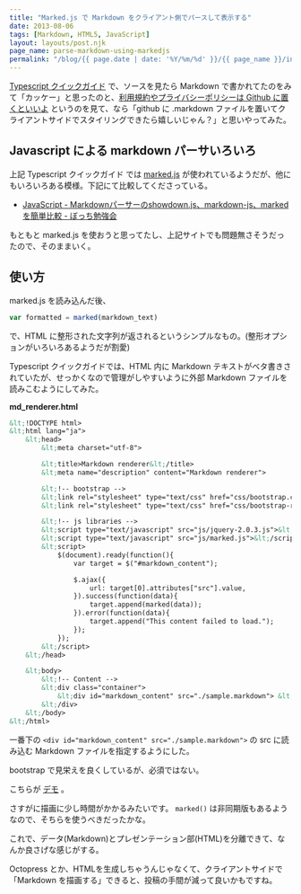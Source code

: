 ```yaml
---
title: "Marked.js で Markdown をクライアント側でパースして表示する"
date: 2013-08-06
tags: [Markdown, HTML5, JavaScript]
layout: layouts/post.njk
page_name: parse-markdown-using-markedjs
permalink: "/blog/{{ page.date | date: '%Y/%m/%d' }}/{{ page_name }}/index.html"
---
```

[Typescript クイックガイド](http://phyzkit.net/typescript/) で、ソースを見たら Markdown で書かれてたのをみて「カッケー」と思ったのと、[利用規約やプライバシーポリシーは Github に置くといいよ](http://www.atmarkit.co.jp/ait/articles/1302/05/news091.html) というのを見て、なら「github に .markdown ファイルを置いてクライアントサイドでスタイリングできたら嬉しいじゃん？」と思いやってみた。
<!--more-->
## Javascript による markdown パーサいろいろ

上記 Typescript クイックガイド では [marked.js](https://github.com/chjj/marked) が使われているようだが、他にもいろいろある模様。下記にて比較してくださっている。

* [JavaScript - Markdownパーサーのshowdown.js、markdown-js、markedを簡単比較 - ぼっち勉強会](http://kannokanno.hatenablog.com/entry/2013/06/19/132042)

もともと marked.js を使おうと思ってたし、上記サイトでも問題無さそうだったので、そのままいく。

## 使い方

marked.js を読み込んだ後、

```js 
var formatted = marked(markdown_text)
```
で、HTML に整形された文字列が返されるというシンプルなもの。(整形オプションがいろいろあるようだが割愛)

Typescript クイックガイドでは、HTML 内に Markdown テキストがベタ書きされていたが、せっかくなので管理がしやすいように外部 Markdown ファイルを読みこむようにしてみた。

**md_renderer.html**

```html
&lt;!DOCTYPE html>
&lt;html lang="ja">
    &lt;head>
        &lt;meta charset="utf-8">

        &lt;title>Markdown renderer&lt;/title>
        &lt;meta name="description" content="Markdown renderer">

        &lt;!-- bootstrap -->
        &lt;link rel="stylesheet" type="text/css" href="css/bootstrap.css" rel="stylesheet">
        &lt;link rel="stylesheet" type="text/css" href="css/bootstrap-responsive.css" rel="stylesheet">

        &lt;!-- js libraries -->
        &lt;script type="text/javascript" src="js/jquery-2.0.3.js">&lt;/script>
        &lt;script type="text/javascript" src="js/marked.js">&lt;/script>
        &lt;script>
            $(document).ready(function(){
                var target = $("#markdown_content");

                $.ajax({
                    url: target[0].attributes["src"].value,
                }).success(function(data){
                    target.append(marked(data));
                }).error(function(data){
                    target.append("This content failed to load.");
                });
            });
        &lt;/script>
    &lt;/head>

    &lt;body>
        &lt;!-- Content -->
        &lt;div class="container">
            &lt;div id="markdown_content" src="./sample.markdown"> &lt;/div>
        &lt;/div>
    &lt;/body>
&lt;/html>
```

一番下の ```<div id="markdown_content" src="./sample.markdown">``` の src に読み込む Markdown ファイルを指定するようにした。

bootstrap で見栄えを良くしているが、必須ではない。

こちらが [デモ](/img/posts/md_renderer/md_renderer.html) 。

さすがに描画に少し時間がかかるみたいです。
``marked()`` は非同期版もあるようなので、そちらを使うべきだったかな。

これで、データ(Markdown)とプレゼンテーション部(HTML)を分離できて、なんか良さげな感じがする。

Octopress とか、HTMLを生成しちゃうんじゃなくて、クライアントサイドで 「Markdown を描画する」できると、投稿の手間が減って良いかもですね。
